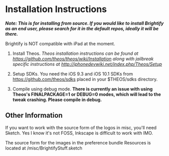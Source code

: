 # Installation Instructions
***Note: This is for installing from source. If you would like to install
Brightify as an end user, please search for it in the default repos, ideally
it will be there.***

Brightify is NOT compatible with iPad at the moment.

1. Install Theos. *Theos installation instructions can be found at
https://github.com/theos/theos/wiki/Installation along with jailbreak
specific instructions at http://iphonedevwiki.net/index.php/Theos/Setup*

2. Setup SDKs. You need the iOS 9.3 and iOS 10.1 SDKs from
https://github.com/theos/sdks placed in your $THEOS/sdks directory.

3. Compile using debug mode. **There is currently an issue with using
Theos's FINALPACKAGE=1 or DEBUG=0 modes, which will lead to the tweak crashing.
Please compile in debug.**

## Other Information
If you want to work with the source form of the logos in misc, you'll need
Sketch. Yes I know it's not FOSS, Inkscape is difficult to work with IMO.

The source form for the images in the preference bundle Resources is located
at /misc/BrightifyStuff.sketch
